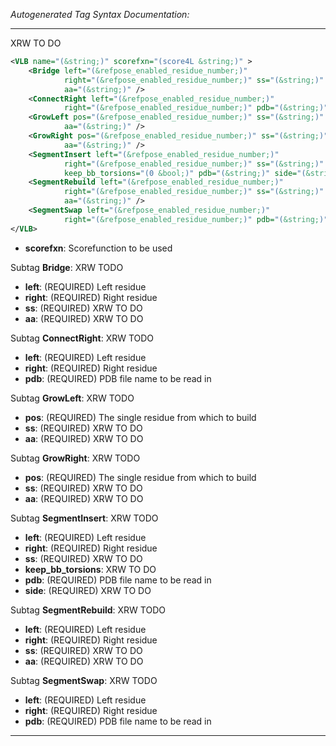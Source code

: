 <!-- THIS IS AN AUTOGENERATED FILE: Don't edit it directly, instead change the schema definition in the code itself. -->

_Autogenerated Tag Syntax Documentation:_

---
XRW TO DO

```xml
<VLB name="(&string;)" scorefxn="(score4L &string;)" >
    <Bridge left="(&refpose_enabled_residue_number;)"
            right="(&refpose_enabled_residue_number;)" ss="(&string;)"
            aa="(&string;)" />
    <ConnectRight left="(&refpose_enabled_residue_number;)"
            right="(&refpose_enabled_residue_number;)" pdb="(&string;)" />
    <GrowLeft pos="(&refpose_enabled_residue_number;)" ss="(&string;)"
            aa="(&string;)" />
    <GrowRight pos="(&refpose_enabled_residue_number;)" ss="(&string;)"
            aa="(&string;)" />
    <SegmentInsert left="(&refpose_enabled_residue_number;)"
            right="(&refpose_enabled_residue_number;)" ss="(&string;)"
            keep_bb_torsions="(0 &bool;)" pdb="(&string;)" side="(&string;)" />
    <SegmentRebuild left="(&refpose_enabled_residue_number;)"
            right="(&refpose_enabled_residue_number;)" ss="(&string;)"
            aa="(&string;)" />
    <SegmentSwap left="(&refpose_enabled_residue_number;)"
            right="(&refpose_enabled_residue_number;)" pdb="(&string;)" />
</VLB>
```

-   **scorefxn**: Scorefunction to be used


Subtag **Bridge**:   XRW TODO

-   **left**: (REQUIRED) Left residue
-   **right**: (REQUIRED) Right residue
-   **ss**: (REQUIRED) XRW TO DO
-   **aa**: (REQUIRED) XRW TO DO

Subtag **ConnectRight**:   XRW TODO

-   **left**: (REQUIRED) Left residue
-   **right**: (REQUIRED) Right residue
-   **pdb**: (REQUIRED) PDB file name to be read in

Subtag **GrowLeft**:   XRW TODO

-   **pos**: (REQUIRED) The single residue from which to build
-   **ss**: (REQUIRED) XRW TO DO
-   **aa**: (REQUIRED) XRW TO DO

Subtag **GrowRight**:   XRW TODO

-   **pos**: (REQUIRED) The single residue from which to build
-   **ss**: (REQUIRED) XRW TO DO
-   **aa**: (REQUIRED) XRW TO DO

Subtag **SegmentInsert**:   XRW TODO

-   **left**: (REQUIRED) Left residue
-   **right**: (REQUIRED) Right residue
-   **ss**: (REQUIRED) XRW TO DO
-   **keep_bb_torsions**: XRW TO DO
-   **pdb**: (REQUIRED) PDB file name to be read in
-   **side**: (REQUIRED) XRW TO DO

Subtag **SegmentRebuild**:   XRW TODO

-   **left**: (REQUIRED) Left residue
-   **right**: (REQUIRED) Right residue
-   **ss**: (REQUIRED) XRW TO DO
-   **aa**: (REQUIRED) XRW TO DO

Subtag **SegmentSwap**:   XRW TODO

-   **left**: (REQUIRED) Left residue
-   **right**: (REQUIRED) Right residue
-   **pdb**: (REQUIRED) PDB file name to be read in

---
